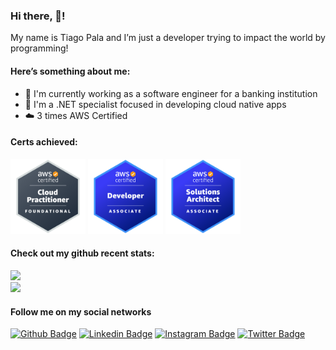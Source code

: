 ### Hi there, 👋!

My name is Tiago Pala and I’m just a developer trying to impact the world by programming!

#### Here’s something about me:

- :bank: I'm currently working as a software engineer for a banking institution
- :blue_book: I'm a .NET specialist focused in developing cloud native apps
- :cloud: 3 times AWS Certified

#### Certs achieved:

<div>
    <img width="120px" alt="aws-certified-cloud-practitioner" src="./images/aws-certified-cloud-practitioner.png" />
    <img width="120px" alt="aws-certified-developer-associate" src="./images/aws-certified-developer-associate.png" />
    <img width="120px" alt="aws-certified-solutions-architect-associate" src="./images/aws-certified-solutions-architect-associate.png" />
</div>

#### Check out my github recent stats:

<div>
    <a href="https://github.com/tiagopala">
        <img width="350px" src="https://github-readme-stats.vercel.app/api?username=tiagopala&show_icons=true&theme=tokyonight&include_all_commits=true&count_private=true"/>
    </a>
</div>

<div>
    <a href="https://github.com/tiagopala">
        <img width="350px" src="https://github-readme-stats.vercel.app/api/top-langs/?username=tiagopala&layout=compact&langs_count=6&theme=tokyonight"/>
    </a>
</div>

#### Follow me on my social networks

[![Github Badge](https://img.shields.io/badge/-Github-000?style=flat-square&logo=Github&logoColor=white&link=https://github.com/tiagopala)](https://github.com/tiagopala)
[![Linkedin Badge](https://img.shields.io/badge/-LinkedIn-blue?style=flat-square&logo=Linkedin&logoColor=white&link=https://www.linkedin.com/in/tiago-pala/)](https://www.linkedin.com/in/tiago-pala/)
[![Instagram Badge](https://img.shields.io/badge/-Instagram-C13584?style=flat-square&labelColor=C13584&logo=instagram&logoColor=white&link=https://https://www.instagram.com/tiagopala/)](https://www.instagram.com/tiagopala/)
[![Twitter Badge](https://img.shields.io/badge/-Twitter-blue?style=flat-square&labelColor=blue&logo=twitter&logoColor=white&link=https://twitter.com/tiagopala98)](https://twitter.com/tiagopala98)

